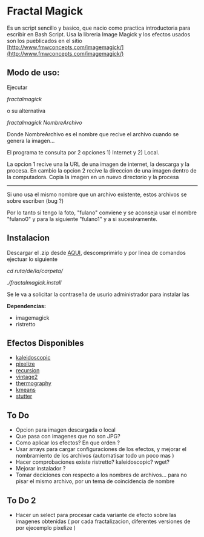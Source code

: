 # Fractal Magick
Es un script sencillo y basico, que nacio como practica introductoria para escribir en Bash Script.
Usa la libreria Image Magick y los efectos usados son los pueblicados en el sitio [http://www.fmwconcepts.com/imagemagick/](http://www.fmwconcepts.com/imagemagick/)

## Modo de uso:
Ejecutar 

*fractalmagick*

o su alternativa

*fractalmagick NombreArchivo*


Donde NombreArchivo es el nombre que recive el archivo cuando se genera la imagen... 

El programa te consulta por 2 opciones 1) Internet y 2) Local.

La opcion 1 recive una la URL de una imagen de internet, la descarga y la procesa. En cambio la opcion 2 recive la direccion de una imagen dentro de la computadora. Copia la imagen en un nuevo directorio y la procesa

--------

Si uno usa el mismo nombre que un archivo existente, estos archivos se sobre escriben (bug ?)

Por lo tanto si tengo la foto, "fulano" conviene y se aconseja usar el nombre "fulano0" y para la siguiente "fulano1" y a si sucesivamente.

## Instalacion

Descargar el .zip desde [AQUI](https://github.com/0th4rw4/fractal_magick/archive/master.zip), descomprimirlo y por linea de comandos ejectuar lo siguiente

*cd ruta/de/la/carpeta/*

*./fractalmagick.install*

Se le va a solicitar la contraseña de usurio administrador para instalar las

**Dependencias:**
 - imagemagick
 - ristretto




## Efectos Disponibles

 - [kaleidoscopic](http://www.fmwconcepts.com/imagemagick/kaleidoscopic/index.php)
 - [pixelize](http://www.fmwconcepts.com/imagemagick/pixelize/index.php)
 - [recursion](http://www.fmwconcepts.com/imagemagick/recursion/index.php)
 - [vintage2](http://www.fmwconcepts.com/imagemagick/vintage2/index.php)
 - [thermography](http://www.fmwconcepts.com/imagemagick/thermography/index.php)
 - [kmeans](http://www.fmwconcepts.com/imagemagick/kmeans/index.php)
 - [stutter](http://www.fmwconcepts.com/imagemagick/stutter/index.php)



## To Do
 - Opcion para imagen descargada o local 
 - Que pasa con imagenes que no son JPG?
 - Como aplicar los efectos? En que orden ?
 - Usar arrays para cargar configuraciones de los efectos, y mejorar el nombramiento de los archivos (automatisar todo un poco mas )
 - Hacer comprobaciones existe ristretto? kaleidoscopic? wget?
 - Mejorar instalador ?
 - Tomar deciciones con respecto a los nombres de archivos... para no pisar el mismo archivo, por un tema de coincidencia de nombre

## To Do 2
 - Hacer un select para procesar cada variante de efecto sobre las imagenes obtenidas ( por cada fractalizacion, diferentes versiones de por ejecemplo pixelize )
